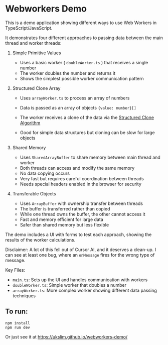 # Webworkers Demo

This is a demo application showing different ways to use Web Workers in TypeScript/JavaScript.

It demonstrates four different approaches to passing data between the main thread and worker threads:

1. Simple Primitive Values
   - Uses a basic worker ( `doubleWorker.ts` ) that receives a single number
   - The worker doubles the number and returns it
   - Shows the simplest possible worker communication pattern

2. Structured Clone Array
   - Uses `arrayWorker.ts` to process an array of numbers
   - Data is passed as an array of objects `{value: number}[]`

   - The worker receives a clone of the data via the [Structured Clone Algorithm](https://developer.mozilla.org/en-US/docs/Web/API/Web_Workers_API/Structured_clone_algorithm)
   - Good for simple data structures but cloning can be slow for large objects

3. Shared Memory
   - Uses `SharedArrayBuffer` to share memory between main thread and worker
   - Both threads can access and modify the same memory
   - No data copying occurs
   - Very fast but requires careful coordination between threads
   - Needs special headers enabled in the browser for security

4. Transferable Objects
   - Uses `ArrayBuffer` with ownership transfer between threads
   - The buffer is transferred rather than copied
   - While one thread owns the buffer, the other cannot access it
   - Fast and memory efficient for large data
   - Safer than shared memory but less flexible

The demo includes a UI with forms to test each approach, showing the results of the worker calculations.

Disclaimer: A lot of this fell out of Cursor AI, and it deserves a clean-up. I can see at least one bug, where an `onMessage` fires for the wrong type of message.

Key Files:
* `main.ts`: Sets up the UI and handles communication with workers
* `doubleWorker.ts`: Simple worker that doubles a number
* `arrayWorker.ts`: More complex worker showing different data passing techniques

## To run:

```
npm install
npm run dev
```

Or just see it at https://ukslim.github.io/webworkers-demo/ 
